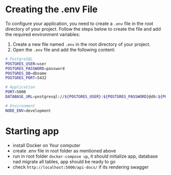 # Creating the .env File

To configure your application, you need to create a `.env` file in the root directory of your project. Follow the steps below to create the file and add the required environment variables:

1. Create a new file named `.env` in the root directory of your project.
2. Open the `.env` file and add the following content:

```bash
# PostgreSQL
POSTGRES_USER=user
POSTGRES_PASSWORD=password
POSTGRES_DB=dbname
POSTGRES_PORT=5432

# Application
PORT=5000
DATABASE_URL=postgresql://${POSTGRES_USER}:${POSTGRES_PASSWORD}@db:${POSTGRES_PORT}/${POSTGRES_DB}

# Environment
NODE_ENV=development
```

# Starting app

- install Docker on Your computer
- create .env file in root folder as mentioned above
- run in root folder `docker-compose up`, it should initialize app, database nad migrate all tables, app should be ready to go
- check `http://localhost:5000/api-docs/` if its rendering swagger
